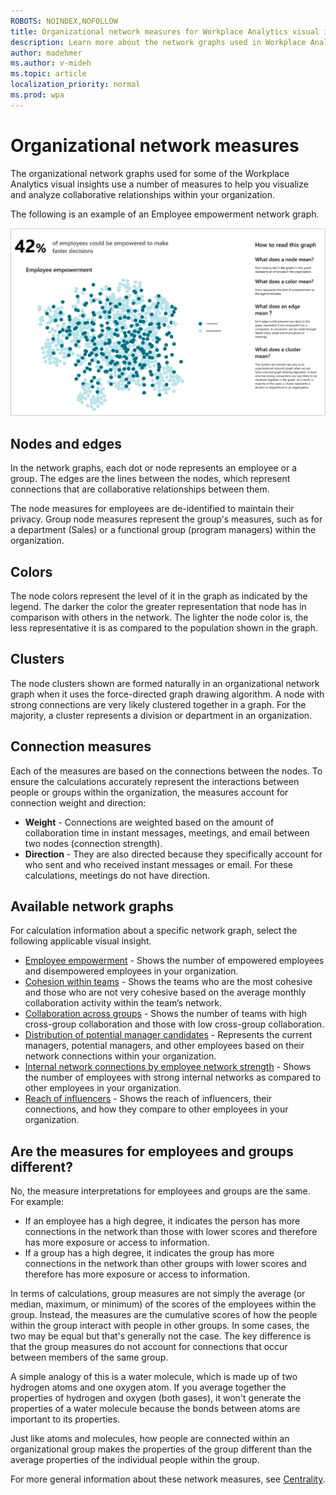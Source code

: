 ```yaml
---
ROBOTS: NOINDEX,NOFOLLOW
title: Organizational network measures for Workplace Analytics visual insights
description: Learn more about the network graphs used in Workplace Analytics visual insights
author: madehmer
ms.author: v-mideh
ms.topic: article
localization_priority: normal 
ms.prod: wpa
---
```


# Organizational network measures

The organizational network graphs used for some of the Workplace Analytics visual insights use a number of measures to help you visualize and analyze collaborative relationships within your organization.

The following is an example of an Employee empowerment network graph.

![Employee empowerment network graph](../images/wpa/use/ee-ona-graph.png)

## Nodes and edges

In the network graphs, each dot or node represents an employee or a group. The edges are the lines between the nodes, which represent connections that are collaborative relationships between them.

The node measures for employees are de-identified to maintain their privacy. Group node measures represent the group's measures, such as for a department (Sales) or a functional group (program managers) within the organization.

## Colors

The node colors represent the level of it in the graph as indicated by the legend. The darker the color the greater representation that node has in comparison with others in the network. The lighter the node color is, the less representative it is as compared to the population shown in the graph.

## Clusters

The node clusters shown are formed naturally in an organizational network graph when it uses the force-directed graph drawing algorithm. A node with strong connections are very likely clustered together in a graph. For the majority, a cluster represents a division or department in an organization.

## Connection measures

Each of the measures are based on the connections between the nodes. To ensure the calculations accurately represent the interactions between people or groups within the organization, the measures account for connection weight and direction:

* **Weight** - Connections are weighted based on the amount of collaboration time in instant messages, meetings, and email between two nodes (connection strength).
* **Direction** - They are also directed because they specifically account for who sent and who received instant messages or email. For these calculations, meetings do not have direction.

## Available network graphs

For calculation information about a specific network graph, select the following applicable visual insight.

* [Employee empowerment](improve-agility.md#about-the-insights) - Shows the number of empowered employees and disempowered employees in your organization.
* [Cohesion within teams](boost-engagement.md#about-the-insights) - Shows the teams who are the most cohesive and those who are not very cohesive based on the average monthly collaboration activity within the team’s network.
* [Collaboration across groups](foster-innovation.md#about-the-insights) - Shows the number of teams with high cross-group collaboration and those with low cross-group collaboration.
* [Distribution of potential manager candidates](accelerate-change.md#about-the-insights) - Represents the current managers, potential managers, and other employees based on their network connections within your organization.
* [Internal network connections by employee network strength](customer-focus.md#about-the-insights) - Shows the number of employees with strong internal networks as compared to other employees in your organization.
* [Reach of influencers](accelerate-change.md#about-the-insights) - Shows the reach of influencers, their connections, and how they compare to other employees in your organization.

## Are the measures for employees and groups different?

No, the measure interpretations for employees and groups are the same. For example:

* If an employee has a high degree, it indicates the person has more connections in the network than those with lower scores and therefore has more exposure or access to information.
* If a group has a high degree, it indicates the group has more connections in the network than other groups with lower scores and therefore has more exposure or access to information.

In terms of calculations, group measures are not simply the average (or median, maximum, or minimum) of the scores of the employees within the group. Instead, the measures are the cumulative scores of how the people within the group interact with people in other groups. In some cases, the two may be equal but that's generally not the case. The key difference is that the group measures do not account for connections that occur between members of the same group.

A simple analogy of this is a water molecule, which is made up of two hydrogen atoms and one oxygen atom. If you average together the properties of hydrogen and oxygen (both gases), it won't generate the properties of a water molecule because the bonds between atoms are important to its properties.

Just like atoms and molecules, how people are connected within an organizational group makes the properties of the group different than the average properties of the individual people within the group.

For more general information about these network measures, see [Centrality](https://wikipedia.org/wiki/Centrality).
